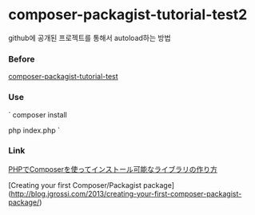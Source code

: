 # composer-packagist-tutorial-test2
github에 공개된 프로젝트를 통해서 autoload하는 방법

### Before
[composer-packagist-tutorial-test](https://github.com/richellin/composer-packagist-tutorial-test)

### Use
`
composer install

php index.php
`

### Link
[PHPでComposerを使ってインストール可能なライブラリの作り方](http://9ensan.com/blog/programming/php/php-composer-library/)

[Creating your first Composer/Packagist package] (http://blog.jgrossi.com/2013/creating-your-first-composer-packagist-package/)